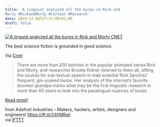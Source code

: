 ```yaml
---
title: 'A linguist analyzed all the burps in Rick and
Morty #RickandMorty #Cartoon #Research'
date: 2019-12-08T17:12:00+01:00
draft: false
---
```


[![A linguist analyzed all the burps in Rick and Morty CNET](https://cdn-blog.adafruit.com/uploads/2019/12/A_linguist_analyzed_all_the_burps_in_Rick_and_Morty_-_CNET.png "A_linguist_analyzed_all_the_burps_in_Rick_and_Morty_-_CNET.png")](https://www.cnet.com/news/could-rick-and-morty-burps-contain-a-hidden-meaning/)

The best science fiction is grounded in good science.

Via [Cnet](https://www.cnet.com/news/could-rick-and-morty-burps-contain-a-hidden-meaning/):

> There are more than 200 belches in the popular animated series Rick and Morty, and researcher Brooke Kidner listened to them all, sifting the sounds for sub-textual speech in mad scientist Rick Sanchez’ frequent, gin-soaked burps. Her analysis of the internet’s favorite drunken grandpa marks what may be the first linguistic research in more than 60 years to look into the paralingual nuances of burps.

[Read more!](https://www.cnet.com/news/could-rick-and-morty-burps-contain-a-hidden-meaning/)

  
  
from Adafruit Industries – Makers, hackers, artists, designers and engineers! https://ift.tt/33XMRwl  
via [IFTTT](https://ifttt.com/?ref=da&site=blogger)